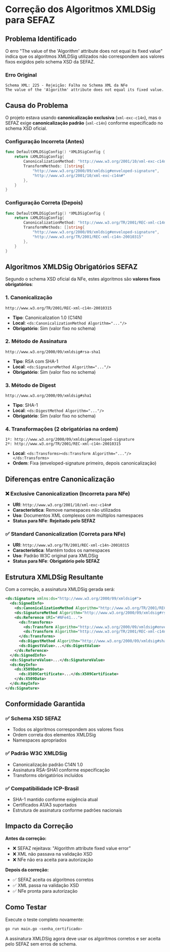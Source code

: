 # Correção dos Algoritmos XMLDSig para SEFAZ

## Problema Identificado

O erro "The value of the 'Algorithm' attribute does not equal its fixed value" indica que os algoritmos XMLDSig utilizados não correspondem aos valores fixos exigidos pelo schema XSD da SEFAZ.

### Erro Original
```
Schema XML: 225 - Rejeição: Falha no Schema XML da NFe 
The value of the 'Algorithm' attribute does not equal its fixed value.
```

## Causa do Problema

O projeto estava usando **canonicalização exclusiva** (`xml-exc-c14n`), mas o SEFAZ exige **canonicalização padrão** (`xml-c14n`) conforme especificado no schema XSD oficial.

### Configuração Incorreta (Antes)
```go
func DefaultXMLDSigConfig() *XMLDSigConfig {
    return &XMLDSigConfig{
        CanonicalizationMethod: "http://www.w3.org/2001/10/xml-exc-c14n#",           // ❌ INCORRETO
        TransformMethods: []string{
            "http://www.w3.org/2000/09/xmldsig#enveloped-signature", 
            "http://www.w3.org/2001/10/xml-exc-c14n#"                               // ❌ INCORRETO
        },
    }
}
```

### Configuração Correta (Depois)
```go
func DefaultXMLDSigConfig() *XMLDSigConfig {
    return &XMLDSigConfig{
        CanonicalizationMethod: "http://www.w3.org/TR/2001/REC-xml-c14n-20010315", // ✅ CORRETO
        TransformMethods: []string{
            "http://www.w3.org/2000/09/xmldsig#enveloped-signature", 
            "http://www.w3.org/TR/2001/REC-xml-c14n-20010315"                      // ✅ CORRETO
        },
    }
}
```

## Algoritmos XMLDSig Obrigatórios SEFAZ

Segundo o schema XSD oficial da NFe, estes algoritmos são **valores fixos obrigatórios**:

### 1. Canonicalização
```
http://www.w3.org/TR/2001/REC-xml-c14n-20010315
```
- **Tipo**: Canonicalization 1.0 (C14N)
- **Local**: `<ds:CanonicalizationMethod Algorithm="..."/>`
- **Obrigatório**: Sim (valor fixo no schema)

### 2. Método de Assinatura
```
http://www.w3.org/2000/09/xmldsig#rsa-sha1
```
- **Tipo**: RSA com SHA-1
- **Local**: `<ds:SignatureMethod Algorithm="..."/>`
- **Obrigatório**: Sim (valor fixo no schema)

### 3. Método de Digest
```
http://www.w3.org/2000/09/xmldsig#sha1
```
- **Tipo**: SHA-1
- **Local**: `<ds:DigestMethod Algorithm="..."/>`
- **Obrigatório**: Sim (valor fixo no schema)

### 4. Transformações (2 obrigatórias na ordem)
```
1º: http://www.w3.org/2000/09/xmldsig#enveloped-signature
2º: http://www.w3.org/TR/2001/REC-xml-c14n-20010315
```
- **Local**: `<ds:Transforms><ds:Transform Algorithm="..."/></ds:Transforms>`
- **Ordem**: Fixa (enveloped-signature primeiro, depois canonicalização)

## Diferenças entre Canonicalização

### ❌ Exclusive Canonicalization (Incorreta para NFe)
- **URI**: `http://www.w3.org/2001/10/xml-exc-c14n#`
- **Característica**: Remove namespaces não utilizados
- **Uso**: Documentos XML complexos com múltiplos namespaces
- **Status para NFe**: **Rejeitado pelo SEFAZ**

### ✅ Standard Canonicalization (Correta para NFe)
- **URI**: `http://www.w3.org/TR/2001/REC-xml-c14n-20010315`
- **Característica**: Mantém todos os namespaces
- **Uso**: Padrão W3C original para XMLDSig
- **Status para NFe**: **Obrigatório pelo SEFAZ**

## Estrutura XMLDSig Resultante

Com a correção, a assinatura XMLDSig gerada será:

```xml
<ds:Signature xmlns:ds="http://www.w3.org/2000/09/xmldsig#">
  <ds:SignedInfo>
    <ds:CanonicalizationMethod Algorithm="http://www.w3.org/TR/2001/REC-xml-c14n-20010315"/>
    <ds:SignatureMethod Algorithm="http://www.w3.org/2000/09/xmldsig#rsa-sha1"/>
    <ds:Reference URI="#NFe41...">
      <ds:Transforms>
        <ds:Transform Algorithm="http://www.w3.org/2000/09/xmldsig#enveloped-signature"/>
        <ds:Transform Algorithm="http://www.w3.org/TR/2001/REC-xml-c14n-20010315"/>
      </ds:Transforms>
      <ds:DigestMethod Algorithm="http://www.w3.org/2000/09/xmldsig#sha1"/>
      <ds:DigestValue>...</ds:DigestValue>
    </ds:Reference>
  </ds:SignedInfo>
  <ds:SignatureValue>...</ds:SignatureValue>
  <ds:KeyInfo>
    <ds:X509Data>
      <ds:X509Certificate>...</ds:X509Certificate>
    </ds:X509Data>
  </ds:KeyInfo>
</ds:Signature>
```

## Conformidade Garantida

### ✅ Schema XSD SEFAZ
- Todos os algoritmos correspondem aos valores fixos
- Ordem correta dos elementos XMLDSig
- Namespaces apropriados

### ✅ Padrão W3C XMLDSig
- Canonicalização padrão C14N 1.0
- Assinatura RSA-SHA1 conforme especificação
- Transforms obrigatórios incluídos

### ✅ Compatibilidade ICP-Brasil
- SHA-1 mantido conforme exigência atual
- Certificados A1/A3 suportados
- Estrutura de assinatura conforme padrões nacionais

## Impacto da Correção

**Antes da correção:**
- ❌ SEFAZ rejeitava: "Algorithm attribute fixed value error"
- ❌ XML não passava na validação XSD
- ❌ NFe não era aceita para autorização

**Depois da correção:**
- ✅ SEFAZ aceita os algoritmos corretos
- ✅ XML passa na validação XSD
- ✅ NFe pronta para autorização

## Como Testar

Execute o teste completo novamente:
```bash
go run main.go <senha_certificado>
```

A assinatura XMLDSig agora deve usar os algoritmos corretos e ser aceita pelo SEFAZ sem erros de schema.